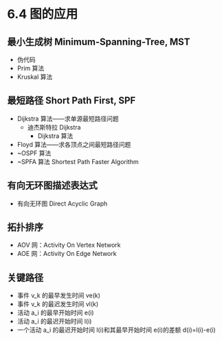 # 6.4 图的应用

## 最小生成树 Minimum-Spanning-Tree, MST

- 伪代码
- Prim 算法
- Kruskal 算法

## 最短路径 Short Path First, SPF

- Dijkstra 算法——求单源最短路径问题
  - 迪杰斯特拉 Dijkstra
    - Dijkstra 算法
- Floyd 算法——求各顶点之间最短路径问题
- ~OSPF 算法
- ~SPFA 算法 Shortest Path Faster Algorithm

## 有向无环图描述表达式

- 有向无环图 Direct Acyclic Graph

## 拓扑排序

- AOV 网：Activity On Vertex Network
- AOE 网：Activity On Edge Network

## 关键路径

- 事件 v_k 的最早发生时间 ve(k)
- 事件 v_k 的最迟发生时间 vl(k)
- 活动 a_i 的最早开始时间 e(i)
- 活动 a_i 的最迟开始时间 l(i)
- 一个活动 a_i 的最迟开始时间 l(i)和其最早开始时间 e(i)的差额 d(i)=l(i)-e(i)
<!--

## 习题

- 1【2010】
- 4
- 5【2012】下列关于最小生成树的叙述中，正确的是
  A. 最小生成树的代价唯一
  B. 所有权值最小的边一定会出现在所有的最小生成树中
  C. 使用 Prim 算法从不同定点开始得到的最小生成树一定相同
  D. 使用 Prim 算法和 Kruskal 算法得到的最小生成树总不相同 →A.
- 6
- 8【2012】
- 9【2016】
- 10
- 11【2016】若对 n 个顶点、e 条弧的有向图采用邻接表存储，则拓扑排序算法的时间复杂度是 →$O(n+e)$
- 13
- 14
- 15
- 16【2014】
- 20
- 21
- 24【2012】
- 25【2015】
- 26【2018】
- 27
- 28【2019】
- 29【2019】用有向无环图描述表达式`(x+y)((x+y)/x)`，需要的顶点个数至少是 →5
- 30【2020】
- 30【2020】
- 31【2020】修改递归方式实现的图的深度优先搜索（DFS）算法，将输出（访问）顶点信息的语句移到退出递归前（即执行输出语句后立刻退出递归）。采用修改后的算法遍历有向无环图 G，若输出结果中包含 G 的全部顶点，则输出的顶点序列是 G 的
  A 拓扑有序序列
  B 逆拓扑有序序列
  C 广度优先搜索序列
  D 深度优先搜索序列 →B
- 32【2020】
- 综合题 4【2009】
- 综合题 5【2017】
- 综合题 6【2011】
- 综合题 11【2014】
- 综合题 12【2018】
  -->
